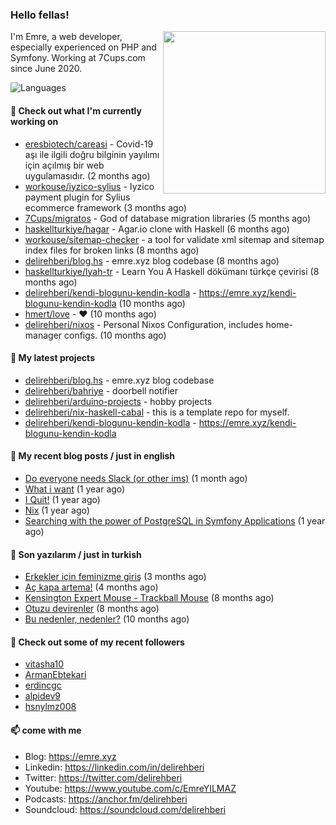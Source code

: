 <h3>Hello fellas!</h3>
 

<img align="right" src="https://media.giphy.com/media/ZE6HYckyroMWwSp11C/giphy-downsized.gif" width="260">

I'm Emre, a web developer, especially experienced on PHP and Symfony. Working at 7Cups.com since June 2020. 

![Languages](https://github-readme-stats.vercel.app/api/top-langs/?username=delirehberi&layout=compact)

#### 👷 Check out what I'm currently working on

- [eresbiotech/careasi](https://github.com/eresbiotech/careasi) - Covid-19 aşı ile ilgili doğru bilginin yayılımı için açılmış bir web uygulamasıdır. (2 months ago)
- [workouse/iyzico-sylius](https://github.com/workouse/iyzico-sylius) - Iyzico payment plugin for Sylius ecommerce framework (3 months ago)
- [7Cups/migratos](https://github.com/7Cups/migratos) - God of database migration libraries (5 months ago)
- [haskellturkiye/hagar](https://github.com/haskellturkiye/hagar) - Agar.io clone with Haskell (6 months ago)
- [workouse/sitemap-checker](https://github.com/workouse/sitemap-checker) - a tool for validate xml sitemap and sitemap index files for broken links (8 months ago)
- [delirehberi/blog.hs](https://github.com/delirehberi/blog.hs) - emre.xyz blog codebase  (8 months ago)
- [haskellturkiye/lyah-tr](https://github.com/haskellturkiye/lyah-tr) - Learn You A Haskell dökümanı türkçe çevirisi (8 months ago)
- [delirehberi/kendi-blogunu-kendin-kodla](https://github.com/delirehberi/kendi-blogunu-kendin-kodla) - https://emre.xyz/kendi-blogunu-kendin-kodla (10 months ago)
- [hmert/love](https://github.com/hmert/love) - :heart: (10 months ago)
- [delirehberi/nixos](https://github.com/delirehberi/nixos) - Personal Nixos Configuration, includes home-manager configs. (10 months ago)

#### 🌱 My latest projects

- [delirehberi/blog.hs](https://github.com/delirehberi/blog.hs) - emre.xyz blog codebase 
- [delirehberi/bahriye](https://github.com/delirehberi/bahriye) - doorbell notifier
- [delirehberi/arduino-projects](https://github.com/delirehberi/arduino-projects) - hobby projects
- [delirehberi/nix-haskell-cabal](https://github.com/delirehberi/nix-haskell-cabal) - this is a template repo for myself.
- [delirehberi/kendi-blogunu-kendin-kodla](https://github.com/delirehberi/kendi-blogunu-kendin-kodla) - https://emre.xyz/kendi-blogunu-kendin-kodla

#### 📜 My recent blog posts / just in english

- [Do everyone needs Slack (or other ims)](https://emre.xyz/do-everyone-needs-slack-or-other-ims) (1 month ago)
- [What i want](https://emre.xyz/what-i-want) (1 year ago)
- [I Quit!](https://emre.xyz/i-quit) (1 year ago)
- [Nix](https://emre.xyz/nix) (1 year ago)
- [Searching with the power of PostgreSQL in Symfony Applications](https://emre.xyz/searching-with-the-power-of-postgresql-in-symfony-applications) (1 year ago)

#### 📜 Son yazılarım / just in turkish

- [Erkekler için feminizme giriş](https://emre.xyz/erkekler-icin-feminizme-giris) (3 months ago)
- [Aç kapa artema!](https://emre.xyz/ac-kapa-artema) (4 months ago)
- [Kensington Expert Mouse - Trackball Mouse](https://emre.xyz/kensington-expert-mouse-trackball-mouse) (8 months ago)
- [Otuzu devirenler](https://emre.xyz/otuzu-devirenler) (8 months ago)
- [Bu nedenler, nedenler?](https://emre.xyz/bu-nedenler-nedenler) (10 months ago)

#### 👯 Check out some of my recent followers

- [vitasha10](https://github.com/vitasha10)
- [ArmanEbtekari](https://github.com/ArmanEbtekari)
- [erdincgc](https://github.com/erdincgc)
- [alpidev9](https://github.com/alpidev9)
- [hsnylmz008](https://github.com/hsnylmz008)

#### 📫 come with me

- Blog: https://emre.xyz
- Linkedin: https://linkedin.com/in/delirehberi
- Twitter: https://twitter.com/delirehberi
- Youtube: https://www.youtube.com/c/EmreYILMAZ
- Podcasts: https://anchor.fm/delirehberi
- Soundcloud: https://soundcloud.com/delirehberi


